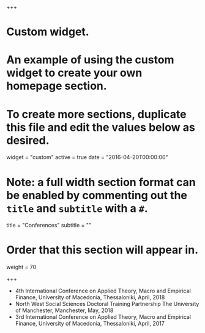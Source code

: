 +++
# Custom widget.
# An example of using the custom widget to create your own homepage section.
# To create more sections, duplicate this file and edit the values below as desired.
widget = "custom"
active = true
date = "2016-04-20T00:00:00"

# Note: a full width section format can be enabled by commenting out the `title` and `subtitle` with a `#`.
title = "Conferences"
subtitle = ""

# Order that this section will appear in.
weight = 70

+++

* 4th International Conference on Applied Theory, Macro and Empirical Finance, University of Macedonia, Thessaloniki, April, 2018
* North West Social Sciences Doctoral Training Partnership The University of Manchester, Manchester, May, 2018
* 3rd International Conference on Applied Theory, Macro and Empirical Finance, University of Macedonia, Thessaloniki, April, 2017
